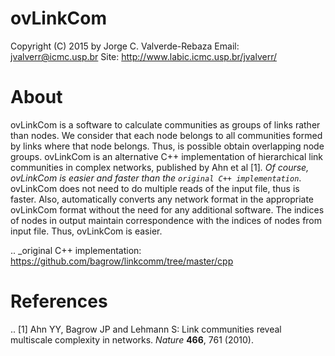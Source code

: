 # ovLinkCom
Copyright (C) 2015 by Jorge C. Valverde-Rebaza
Email: jvalverr@icmc.usp.br
Site: http://www.labic.icmc.usp.br/jvalverr/

About
=====

ovLinkCom is a software to calculate communities as groups of links rather than nodes. We consider that each node belongs to all communities formed by links where that node belongs. Thus, is possible obtain overlapping node groups. ovLinkCom is an alternative C++ implementation of hierarchical link communities in complex networks, published by Ahn et al [1]_. Of course, ovLinkCom is easier and faster than the `original C++ implementation`_. ovLinkCom does not need to do multiple reads of the input file, thus is faster. Also, automatically converts any network format in the appropriate ovLinkCom format without the need for any additional software. The indices of nodes in output maintain correspondence with the indices of nodes from input file. Thus, ovLinkCom is easier.


.. _original C++ implementation: https://github.com/bagrow/linkcomm/tree/master/cpp



References
==========

.. [1] Ahn YY, Bagrow JP and Lehmann S: Link communities reveal multiscale complexity in networks. *Nature* **466**, 761 (2010).
